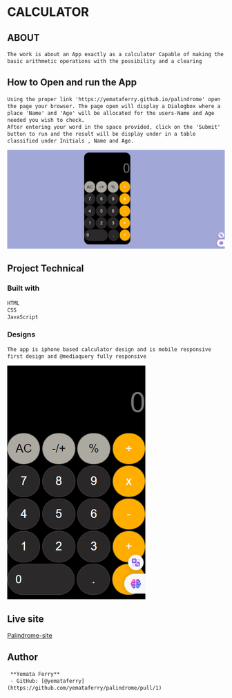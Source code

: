 # CALCULATOR
## ABOUT
    The work is about an App exactly as a calculator Capable of making the basic arithmetic operations with the possibility and a clearing

## How to Open and run the App
    Using the proper link 'https://yemataferry.github.io/palindrome' open the page your browser. The page open will display a Dialogbox where a place 'Name' and 'Age' will be allocated for the users-Name and Age needed you wish to check.
    After entering your word in the space provided, click on the 'Submit' button to run and the result will be display under in a table classified under Initials , Name and Age.  
![calculator](./assets/images/views.png)
## Project Technical
### Built with
    HTML
    CSS
    JavaScript
### Designs
    The app is iphone based calculator design and is mobile responsive first design and @mediaquery fully responsive
![mobile responsivenes](./assets/images/mobile%20resp.png)
## Live site
  [Palindrome-site](https://yemataferry.github.io/palindrome/)
## Author
     **Yemata Ferry**
     - GitHub: [@yemataferry](https://github.com/yemataferry/palindrome/pull/1)
